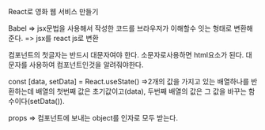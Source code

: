 React로 영화 웹 서비스 만들기

Babel => jsx문법을 사용해서 작성한 코드를 브라우저가 이해할수 잇는 형태로 변환해준다. 
      => jsx를 react js로 변환

컴포넌트의 첫글자는 반드시 대문자여야 한다. 소문자로사용하면 html요소가 된다.
대문자를 사용하여 컴포넌트인것을 알려줘야한다.

const [data, setData] = React.useState() =>2개의 값을 가지고 있는 배열하나를 반환하는데 배열의 첫번째 값은 초기값이고(data), 두번째 배열의 값은 그 값을 바꾸는 함수이다(setData()).

props => 컴포넌트에 보내는 object를 인자로 모두 받는다.